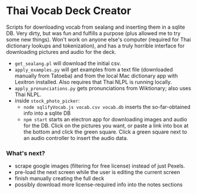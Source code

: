 # Thai Vocab Deck Creator

Scripts for downloading vocab from sealang and inserting them in a sqlite DB. Very dirty, but was fun and fulfills a purpose (plus allowed me to try some new things). Won't work on anyone else's computer (required for Thai dictionary lookups and tokenization), and has a truly horrible interface for downloading pictures and audio for the deck.

* `get_sealang.pl` will download the initial csv.
* `apply_examples.py` will get examples from a text file (downloaded manually from Tatoeba) and from the local Mac dictionary app with Lexitron installed. Also requires that Thai NLPL is running locally.
* `apply_pronunciations.py` gets pronunciations from Wiktionary; also uses Thai NLPL.
* inside `stock_photo_picker`:
    - `node sqlifyVocab.js vocab.csv vocab.db` inserts the so-far-obtained info into a sqlite DB
    - `npm start` starts an electron app for downloading images and audio for the DB. Click on the pictures you want, or paste a link into box at the bottom and click the green square. Click a green square next to an audio controller to insert the audio data.

### What's next?

* scrape google images (filtering for free license) instead of just Pexels.
* pre-load the next screen while the user is editing the current screen
* finish manually creating the full deck
* possibly download more license-required info into the notes sections 
